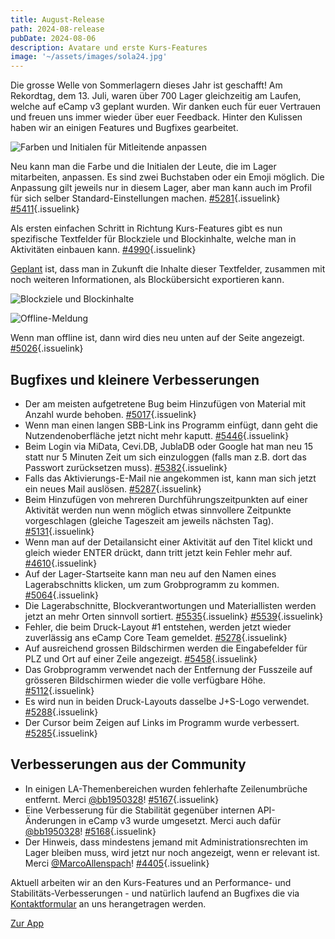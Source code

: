 ```yaml
---
title: August-Release
path: 2024-08-release
pubDate: 2024-08-06
description: Avatare und erste Kurs-Features
image: '~/assets/images/sola24.jpg'
---
```


Die grosse Welle von Sommerlagern dieses Jahr ist geschafft! Am Rekordtag, dem 13. Juli, waren über 700 Lager gleichzeitig am Laufen, welche auf eCamp&nbsp;v3 geplant wurden. Wir danken euch für euer Vertrauen und freuen uns immer wieder über euer Feedback. Hinter den Kulissen haben wir an einigen Features und Bugfixes gearbeitet.

<div class="simple-columns bg-slate-100 dark:bg-slate-800">

![Farben und Initialen für Mitleitende anpassen](~/assets/images/camp-collaboration-color-de.png)

<div>

Neu kann man die Farbe und die Initialen der Leute, die im Lager mitarbeiten, anpassen. Es sind zwei Buchstaben oder ein Emoji möglich. Die Anpassung gilt jeweils nur in diesem Lager, aber man kann auch im Profil für sich selber Standard-Einstellungen machen. [#5281](https://github.com/ecamp/ecamp3/pull/5281){.issuelink} [#5411](https://github.com/ecamp/ecamp3/pull/5411){.issuelink}

</div>

</div>

<div class="simple-columns">

<div>

Als ersten einfachen Schritt in Richtung Kurs-Features gibt es nun spezifische Textfelder für Blockziele und Blockinhalte, welche man in Aktivitäten einbauen kann. [#4990](https://github.com/ecamp/ecamp3/pull/4990){.issuelink}

[Geplant](https://github.com/ecamp/ecamp3/issues/4936) ist, dass man in Zukunft die Inhalte dieser Textfelder, zusammen mit noch weiteren Informationen, als Blockübersicht exportieren kann.

</div>

![Blockziele und Blockinhalte](~/assets/images/learning-objectives-learning-topics-de.png)

</div>

<div class="simple-columns bg-slate-100 dark:bg-slate-800">

![Offline-Meldung](~/assets/images/offline-message-de.png)

<div>

Wenn man offline ist, dann wird dies neu unten auf der Seite angezeigt. [#5026](https://github.com/ecamp/ecamp3/pull/5026){.issuelink}

</div>

</div>

## Bugfixes und kleinere Verbesserungen

- Der am meisten aufgetretene Bug beim Hinzufügen von Material mit Anzahl wurde behoben. [#5017](https://github.com/ecamp/ecamp3/pull/5017){.issuelink}
- Wenn man einen langen SBB-Link ins Programm einfügt, dann geht die Nutzendenoberfläche jetzt nicht mehr kaputt. [#5446](https://github.com/ecamp/ecamp3/issues/5446){.issuelink}
- Beim Login via MiData, Cevi.DB, JublaDB oder Google hat man neu 15 statt nur 5 Minuten Zeit um sich einzuloggen (falls man z.B. dort das Passwort zurücksetzen muss). [#5382](https://github.com/ecamp/ecamp3/pull/5382){.issuelink}
- Falls das Aktivierungs-E-Mail nie angekommen ist, kann man sich jetzt ein neues Mail auslösen. [#5287](https://github.com/ecamp/ecamp3/pull/5287){.issuelink}
- Beim Hinzufügen von mehreren Durchführungszeitpunkten auf einer Aktivität werden nun wenn möglich etwas sinnvollere Zeitpunkte vorgeschlagen (gleiche Tageszeit am jeweils nächsten Tag). [#5131](https://github.com/ecamp/ecamp3/pull/5131){.issuelink}
- Wenn man auf der Detailansicht einer Aktivität auf den Titel klickt und gleich wieder ENTER drückt, dann tritt jetzt kein Fehler mehr auf. [#4610](https://github.com/ecamp/ecamp3/pull/4610){.issuelink}
- Auf der Lager-Startseite kann man neu auf den Namen eines Lagerabschnitts klicken, um zum Grobprogramm zu kommen. [#5064](https://github.com/ecamp/ecamp3/issues/5064){.issuelink}
- Die Lagerabschnitte, Blockverantwortungen und Materiallisten werden jetzt an mehr Orten sinnvoll sortiert. [#5535](https://github.com/ecamp/ecamp3/pull/5535){.issuelink} [#5539](https://github.com/ecamp/ecamp3/pull/5539){.issuelink}
- Fehler, die beim Druck-Layout #1 entstehen, werden jetzt wieder zuverlässig ans eCamp Core Team gemeldet. [#5278](https://github.com/ecamp/ecamp3/pull/5278){.issuelink}
- Auf ausreichend grossen Bildschirmen werden die Eingabefelder für PLZ und Ort auf einer Zeile angezeigt. [#5458](https://github.com/ecamp/ecamp3/pull/5458){.issuelink}
- Das Grobprogramm verwendet nach der Entfernung der Fusszeile auf grösseren Bildschirmen wieder die volle verfügbare Höhe. [#5112](https://github.com/ecamp/ecamp3/pull/5112){.issuelink}
- Es wird nun in beiden Druck-Layouts dasselbe J+S-Logo verwendet. [#5288](https://github.com/ecamp/ecamp3/pull/5288){.issuelink}
- Der Cursor beim Zeigen auf Links im Programm wurde verbessert. [#5285](https://github.com/ecamp/ecamp3/pull/5285){.issuelink}

## Verbesserungen aus der Community
- In einigen LA-Themenbereichen wurden fehlerhafte Zeilenumbrüche entfernt. Merci [@bb1950328](https://github.com/bb1950328)! [#5167](https://github.com/ecamp/ecamp3/pull/5167){.issuelink}
- Eine Verbesserung für die Stabilität gegenüber internen API-Änderungen in eCamp v3 wurde umgesetzt. Merci auch dafür [@bb1950328](https://github.com/bb1950328)! [#5168](https://github.com/ecamp/ecamp3/pull/5168){.issuelink}
- Der Hinweis, dass mindestens jemand mit Administrationsrechten im Lager bleiben muss, wird jetzt nur noch angezeigt, wenn er relevant ist. Merci [@MarcoAllenspach](https://github.com/MarcoAllenspach)! [#4405](https://github.com/ecamp/ecamp3/pull/4405){.issuelink}

Aktuell arbeiten wir an den Kurs-Features und an Performance- und Stabilitäts-Verbesserungen - und natürlich laufend an Bugfixes die via [Kontaktformular](https://www.ecamp3.ch/de/kontakt/) an uns herangetragen werden.

<a class="btn secondary mr-4 mb-4" href="https://app.ecamp3.ch" target="_blank">Zur App</a>
